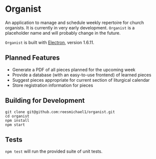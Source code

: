 # Organist

An application to manage and schedule weekly repertoire for church organists. It is currently in very early development. `Organist` is a placeholder name and will probably change in the future.

`Organist` is built with [Electron](http://electron.atom.io), version 1.6.11.

## Planned Features

- Generate a PDF of all pieces planned for the upcoming week
- Provide a database (with an easy-to-use frontend) of learned pieces
- Suggest pieces appropriate for current section of liturgical calendar
- Store registration information for pieces

## Building for Development

```
git clone git@github.com:reesmichael1/organist.git
cd organist
npm install
npm start
```

## Tests

`npm test` will run the provided suite of unit tests.
